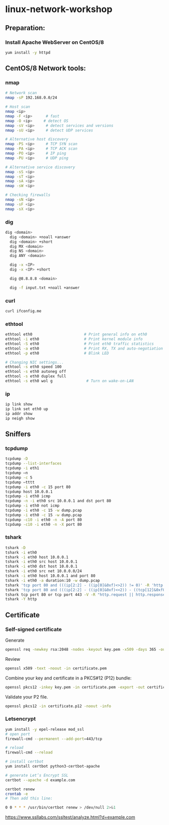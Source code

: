 # linux-network-workshop

## Preparation:
### Install Apache WebServer on CentOS/8
  ```sh
  yum install -y httpd
  ```
## CentOS/8 Network tools:
### nmap
```sh
# Network scan
nmap -sP 192.168.0.0/24

# Host scan
nmap <ip>
nmap -F <ip>      # fast
nmap -O <ip>     # detect OS
nmap -sV <ip>     # detect services and versions
nmap -sU <ip>     # detect UDP services

# Alternative host discovery
nmap -PS <ip>     # TCP SYN scan
nmap -PA <ip>     # TCP ACK scan
nmap -PO <ip>     # IP ping
nmap -PU <ip>     # UDP ping

# Alternative service discovery
nmap -sS <ip>      
nmap -sT <ip>
nmap -sA <ip>
nmap -sW <ip>

# Checking firewalls
nmap -sN <ip>
nmap -sF <ip>
nmap -sX <ip>
```
### dig
```sh
dig <domain>
  dig <domain> +noall +answer
  dig <domain> +short
  dig MX <domain>
  dig NS <domain>
  dig ANY <domain>

  dig -x <IP>
  dig -x <IP> +short

  dig @8.8.8.8 <domain>

  dig -f input.txt +noall +answer
```
### curl
```sh
curl ifconfig.me
```
### ethtool
```sh
ethtool eth0                       # Print general info on eth0
ethtool -i eth0                    # Print kernel module info
ethtool -S eth0                    # Print eth0 traffic statistics
ethtool -a eth0                    # Print RX, TX and auto-negotiation settings
ethtool -p eth0                    # Blink LED

# Changing NIC settings...
ethtool -s eth0 speed 100
ethtool -s eth0 autoneg off
ethtool -s eth0 duplex full
ethtool -s eth0 wol g               # Turn on wake-on-LAN
```
### ip
```sh
ip link show
ip link set eth0 up
ip addr show
ip neigh show
```

## Sniffers
### tcpdump
```sh
tcpdump -D
tcpdump --list-interfaces
tcpdump -i eth1
tcpdump –n
tcpdump -c 5
tcpdump –tttt
tcpdump -i eth0 -c 15 port 80
tcpdump host 10.0.0.1
tcpdump -i eth0 icmp
tcpdump -n -i eth0 src 10.0.0.1 and dst port 80
tcpdump -i eth0 not icmp
tcpdump -i eth0 -c 15 -w dump.pcap
tcpdump -i eth0 -c 15 -w dump.pcap
tcpdump -c10 -i eth0 -n -A port 80
tcpdump -c10 -i eth0 -n -X port 80
```
### tshark
```sh
tshark -D
tshark -i eth0
tshark -i eth0 host 10.0.0.1
tshark -i eth0 src host 10.0.0.1
tshark -i eth0 dst host 10.0.0.1
tshark -i eth0 src net 10.0.0.0/24
tshark -i eth0 host 10.0.0.1 and port 80
tshark -i eth0 -a duration:10 -w dump.pcap
tshark 'tcp port 80 and (((ip[2:2] - ((ip[0]&0xf)<>2)) != 0)' -R 'http.request.method == "GET" || http.request.method == "HEAD"'
tshark 'tcp port 80 and (((ip[2:2] - ((ip[0]&0xf)<<2)) - ((tcp[12]&0xf0)>>2)) != 0)' -R 'http.request.method == "GET" || http.request.method == "HEAD"'
tshark tcp port 80 or tcp port 443 -V -R "http.request || http.response"
tshark -Y http
```
## Certificate
### Self-signed certificate
Generate
```sh 
openssl req -newkey rsa:2048 -nodes -keyout key.pem -x509 -days 365 -out certificate.pem
```
Review
```sh 
openssl x509 -text -noout -in certificate.pem
```
Combine your key and certificate in a PKCS#12 (P12) bundle:
```sh 
openssl pkcs12 -inkey key.pem -in certificate.pem -export -out certificate.p12
```

Validate your P2 file.
```sh 
openssl pkcs12 -in certificate.p12 -noout -info
```
### Letsencrypt
```sh
yum install -y epel-release mod_ssl
# open port
firewall-cmd --permanent --add-port=443/tcp

# reload
firewall-cmd --reload

# install certbot
yum install certbot python3-certbot-apache

# generate Let’s Encrypt SSL
certbot --apache -d example.com

certbot renew
crontab -e
# Then add this line:

0 0 * * * /usr/bin/certbot renew > /dev/null 2>&1
```

https://www.ssllabs.com/ssltest/analyze.html?d=example.com

